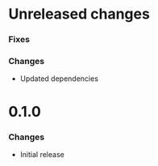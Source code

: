 # Unreleased changes

### Fixes

### Changes

- Updated dependencies

# 0.1.0

### Changes

- Initial release
